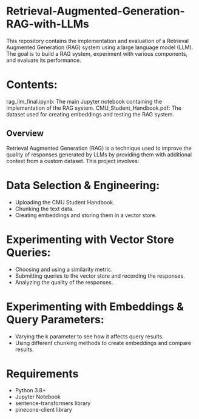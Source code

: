 # Retrieval-Augmented-Generation-RAG-with-LLMs

This repository contains the implementation and evaluation of a Retrieval Augmented Generation (RAG) system using a large language model (LLM). The goal is to build a RAG system, experiment with various components, and evaluate its performance.

# Contents:
rag_llm_final.ipynb: The main Jupyter notebook containing the implementation of the RAG system.
CMU_Student_Handbook.pdf: The dataset used for creating embeddings and testing the RAG system.


## Overview
Retrieval Augmented Generation (RAG) is a technique used to improve the quality of responses generated by LLMs by providing them with additional context from a custom dataset. This project involves:

# Data Selection & Engineering:
- Uploading the CMU Student Handbook.
- Chunking the text data.
- Creating embeddings and storing them in a vector store.

# Experimenting with Vector Store Queries:
- Choosing and using a similarity metric.
- Submitting queries to the vector store and recording the responses.
- Analyzing the quality of the responses.

# Experimenting with Embeddings & Query Parameters:
- Varying the k parameter to see how it affects query results.
- Using different chunking methods to create embeddings and compare results.

# Requirements
- Python 3.8+
- Jupyter Notebook
- sentence-transformers library
- pinecone-client library
